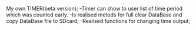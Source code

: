 My own TIMER(beta version); 
  -Timer can show to user list of time period which was counted early. 
  -Is realised metods for full clear DataBase and copy DataBase file to SDcard;
  -Realised functions for changing time output;




